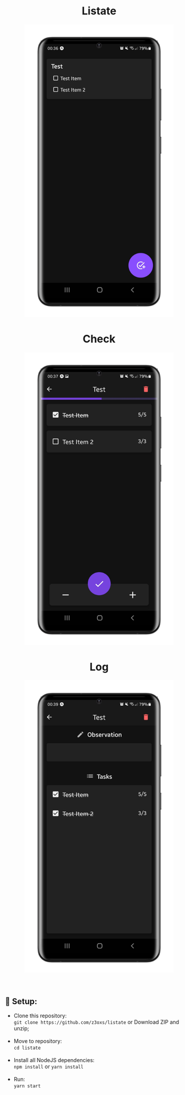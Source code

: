<div align="center">
    <h1>Listate</h1>
    <img src="./images/mockup_3.png" width="400" />
    <h1>Check</h1>
    <img src="./images/mockup_2.png" width="400" />
    <h1>Log</h1>
    <img src="./images/mockup_1.png" width="400" />
</div>

&nbsp;
## 🔧 Setup:
- Clone this repository:<br>
`git clone https://github.com/z3oxs/listate` or Download ZIP and unzip;<br><br>
- Move to repository:<br>
`cd listate`<br><br>
- Install all NodeJS dependencies:<br>
`npm install` or `yarn install`<br><br>
- Run:<br>
`yarn start`<br>
